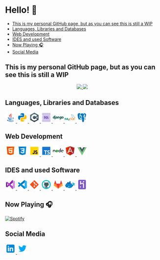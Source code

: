 <h1> Hello! 👋 </h1>

- [This is my personal GitHub page, but as you can see this is still a WIP](#this-is-my-personal-github-page-but-as-you-can-see-this-is-still-a-wip)
- [Languages, Libraries and Databases](#languages-libraries-and-databases)
- [Web Development](#web-development)
- [IDES and used Software](#ides-and-used-software)
- [Now Playing 🎧](#now-playing-)
- [Social Media](#social-media)
## This is my personal GitHub page, but as you can see this is still a WIP

<!-- <p>
  <a href="https://app.daily.dev/NapeX"><img src="https://github.com/PalmaAnd/PalmaAnd/blob/main/devcard.svg" width="400" alt="NapeX's Dev Card"/></a>
</p> -->

<p align="center">
  <a href="https://github.com/PalmaAnd">
    <img height="180em" src="https://github-readme-stats-eight-theta.vercel.app/api?username=PalmaAnd&show_icons=true&theme=algolia&include_all_commits=true&count_private=true"/>
    <img height="180em" src="https://github-readme-stats-eight-theta.vercel.app/api/top-langs/?username=PalmaAnd&layout=compact&langs_count=8&theme=algolia"/>
  </a>
</p>

## Languages, Libraries and Databases

<a href="https://www.java.com/" target="_blank"> <img alt="Java" width="35px" src="./icons/java.svg"/> </a>
<a href="https://www.python.org/" target="_blank"> <img alt="Python" width="35px" src="./icons/python.svg"/> </a>
<a href="https://docs.microsoft.com/en-us/dotnet/csharp/" target="_blank"> <img alt="C#" width="35px" src="./icons/c-sharp-logo.svg"/> </a>
<a href="https://www.w3schools.com/sql/" target="_blank"> <img alt="SQL" width="35px" src="./icons/sql-48.png"/> </a>
<a href="https://www.djangoproject.com/" target="_blank"> <img alt="Django" width="35px" src="./icons/django.svg"/> </a>
<a href="https://www.mysql.com/" target="_blank"> <img alt="MySQL" width="35px" src="./icons/mysql-logo.svg"/> </a>
<a href="https://www.postgresql.org/" target="_blank"> <img alt="postgresql" width="35px" src="./icons/postgresql.svg"/> </a>

## Web Development

<a href="https://www.w3.org/html/" target="_blank"><img alt="HTML5" width="35px" src="./icons/html-5.svg" /></a>
<a href="https://www.w3schools.com/css/" target="_blank"><img alt="CSS3" width="35px" src="./icons/css3.svg" /></a>
<a href="https://www.javascript.com/" target="_blank"> <img alt="Javascript" width="35px" src="./icons/javascript.svg"/> </a>
<a href="https://www.typescriptlang.org/" target="_blank"> <img alt="Typescript" width="35px" src="./icons/typescript.svg"/> </a>
<a href="https://nodejs.org/" target="_blank"> <img alt="Node.js" width="35px" src="./icons/nodejs.svg"/> </a>
<a href="https://angular.io/" target="_blank"> <img alt="Angular" width="35px" src="./icons/angularjs.svg"/> </a>
<a href="https://vuejs.org/" target="_blank"> <img alt="Vue.js" width="35px" src="./icons/vue-js.svg"/> </a>

## IDES and used Software

<a href="https://visualstudio.microsoft.com/" target="_blank"> <img alt="Visual Studio" width="35px" src="./icons/visual-studio-2019.svg"/> </a>
<a href="https://code.visualstudio.com/" target="_blank"> <img alt="Visual Studio Code" width="35px" src="./icons/visual-studio-code-2019.svg"/> </a>
<a href="https://git-scm.com/" target="_blank"> <img alt="Git" width="35px" src="./icons/git.svg"/> </a>
<a href="https://github.com/PalmaAnd/" target="_blank"> <img alt="GitHub" width="35px" src="./icons/github.svg"/> </a>
<a href="https://gitlab.com/gitlab-com" target="_blank"> <img alt="GitLab" width="35px" src="./icons/gitlab.svg"/> </a>
<a href="https://www.docker.com/" target="_blank"> <img alt="Docker" width="35px" src="./icons/docker.svg"/> </a>
<a href="https://www.heroku.com/" target="_blank"> <img alt="Heroku" width="35px" src="./icons/heroku.svg"/> </a>
## Now Playing 🎧

[![Spotify](https://github-readme-remake.vercel.app/api/spotify)](https://open.spotify.com/user/napex_96)

## Social Media

<a href="https://www.linkedin.com/in/andr%C3%A8-palma-65b99a223/" target="_blank">
  <img alt="Andrè Palma | LinkedIn" width="35px" src="./icons/linkedin.svg" />
<a href="https://twitter.com/Palma_Andr" target="_blank">
  <img alt="Andrè Palma | Twitter" width="35px" src="./icons/twitter.svg" />
<br/>
